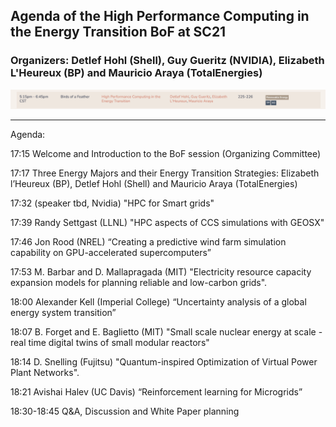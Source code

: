 ## Agenda of the High Performance Computing in the Energy Transition BoF at SC21
### Organizers: Detlef Hohl (Shell), Guy Gueritz (NVIDIA), Elizabeth L'Heureux (BP) and Mauricio Araya (TotalEnergies)

![SC21 BoF description](BoF.png)

---

Agenda:

17:15 Welcome and Introduction to the BoF session (Organizing Committee)

17:17 Three Energy Majors and their Energy Transition Strategies: Elizabeth l’Heureux (BP), Detlef Hohl (Shell) and Mauricio Araya (TotalEnergies)

17:32 (speaker tbd, Nvidia) "HPC for Smart grids"

17:39 Randy Settgast (LLNL) "HPC aspects of CCS simulations with GEOSX"

17:46 Jon Rood (NREL) “Creating a predictive wind farm simulation capability on GPU-accelerated supercomputers”

17:53 M. Barbar and D. Mallapragada (MIT) "Electricity resource capacity expansion models for planning reliable and low-carbon grids".

18:00 Alexander Kell (Imperial College) “Uncertainty analysis of a global energy system transition”

18:07 B. Forget and E. Baglietto (MIT) "Small scale nuclear energy at scale - real time digital twins of small modular reactors"

18:14 D. Snelling (Fujitsu) "Quantum-inspired Optimization of Virtual Power Plant Networks".

18:21 Avishai Halev (UC Davis) “Reinforcement learning for Microgrids”

18:30-18:45 Q&A, Discussion and White Paper planning
